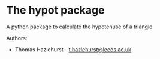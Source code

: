 # The hypot package

A python package to calculate the hypotenuse of a triangle.

Authors:
- Thomas Hazlehurst - t.hazlehurst@leeds.ac.uk